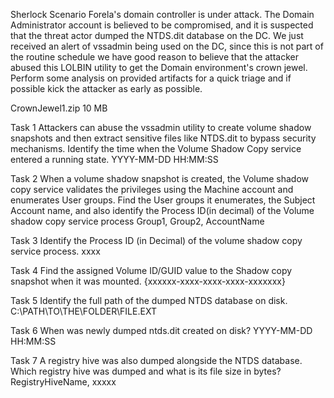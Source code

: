 Sherlock Scenario
Forela's domain controller is under attack. The Domain Administrator account is believed to be compromised, and it is suspected that the threat actor dumped the NTDS.dit database on the DC. We just received an alert of vssadmin being used on the DC, since this is not part of the routine schedule we have good reason to believe that the attacker abused this LOLBIN utility to get the Domain environment's crown jewel. Perform some analysis on provided artifacts for a quick triage and if possible kick the attacker as early as possible.

CrownJewel1.zip
10 MB

Task 1
Attackers can abuse the vssadmin utility to create volume shadow snapshots and then extract sensitive files like NTDS.dit to bypass security mechanisms. Identify the time when the Volume Shadow Copy service entered a running state.
YYYY-MM-DD HH:MM:SS

Task 2
When a volume shadow snapshot is created, the Volume shadow copy service validates the privileges using the Machine account and enumerates User groups. Find the User groups it enumerates, the Subject Account name, and also identify the Process ID(in decimal) of the Volume shadow copy service process
Group1, Group2, AccountName

Task 3
Identify the Process ID (in Decimal) of the volume shadow copy service process.
xxxx

Task 4
Find the assigned Volume ID/GUID value to the Shadow copy snapshot when it was mounted.
{xxxxxx-xxxx-xxxx-xxxx-xxxxxxx}

Task 5
Identify the full path of the dumped NTDS database on disk.
C:\PATH\TO\THE\FOLDER\FILE.EXT

Task 6
When was newly dumped ntds.dit created on disk?
YYYY-MM-DD HH:MM:SS

Task 7
A registry hive was also dumped alongside the NTDS database. Which registry hive was dumped and what is its file size in bytes?
RegistryHiveName, xxxxx
